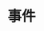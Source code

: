 ---
title: "事件"
draft: false
# page title background image
bg_image: "images/backgrounds/page-title.jpg"
# meta description
description : "这里记录着我们公司的重大事件"
---